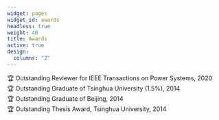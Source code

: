 ```yaml
---
widget: pages
widget_id: awards
headless: true
weight: 40
title: Awards
active: true
design:
  columns: "2"
---
```

:trophy: Outstanding Reviewer for IEEE Transactions on Power Systems, 2020\
:trophy: Outstanding Graduate of Tsinghua University (1.5%), 2014\
:trophy: Outstanding Graduate of Beijing, 2014\
:trophy: Outstanding Thesis Award, Tsinghua University, 2014
